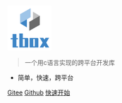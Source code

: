 <img src="/assets/img/logo_text.png" width="20%" />

> 一个用c语言实现的跨平台开发库

- 简单，快速，跨平台

[Gitee](https://gitee.com/tboox/tbox/)
[Github](https://github.com/tboox/tbox/)
[快速开始](/zh-cn/getting_started)

